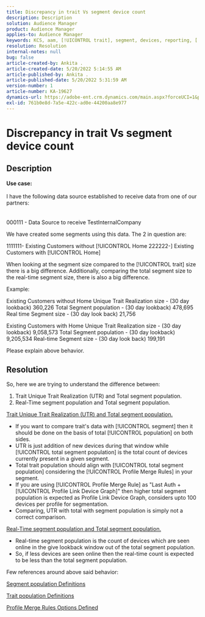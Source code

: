 ```yaml
---
title: Discrepancy in trait Vs segment device count
description: Description
solution: Audience Manager
product: Audience Manager
applies-to: Audience Manager
keywords: KCS, aam, [!UICONTROL trait], segment, devices, reporting, [!UICONTROL unique trait] realizations, total segment population, real-time segment population, total trait population
resolution: Resolution
internal-notes: null
bug: false
article-created-by: Ankita .
article-created-date: 5/20/2022 5:14:55 AM
article-published-by: Ankita .
article-published-date: 5/20/2022 5:31:59 AM
version-number: 1
article-number: KA-19627
dynamics-url: https://adobe-ent.crm.dynamics.com/main.aspx?forceUCI=1&pagetype=entityrecord&etn=knowledgearticle&id=3e2305c7-fbd7-ec11-a7b5-000d3a3ade0f
exl-id: 761b0e8d-7a5e-422c-ad0e-44200aa8e977
---
```

# Discrepancy in trait Vs segment device count

## Description

<b>Use case:</b><br><br>I have the following data source established to receive data from one of our partners:<br><br><br>
000111 - Data Source to receive TestInternalCompany

We have created some segments using this data. The 2 in question are:

1111111- Existing Customers without [!UICONTROL Home
222222-] Existing Customers with [!UICONTROL Home]

When looking at the segment size compared to the [!UICONTROL trait] size there is a big difference. Additionally, comparing the total segment size to the real-time segment size, there is also a big difference.

Example:

Existing Customers without Home
Unique Trait Realization size - (30 day lookback) 360,226
Total Segment population - (30 day lookback) 478,695
Real time Segment size - (30 day look back) 21,756

Existing Customers with Home
Unique Trait Realization size - (30 day lookback) 9,058,573
Total Segment population - (30 day lookback) 9,205,534
Real-time Segment size - (30 day look back) 199,191



Please explain above behavior.


## Resolution


So, here we are trying to understand the difference between:
1. Trait Unique Trait Realization (UTR) and Total segment population.
2. Real-Time segment population and Total segment population.



<u>Trait Unique Trait Realization (UTR) and Total segment population.</u>

- If you want to compare trait's data with [!UICONTROL segment] then it should be done on the basis of total [!UICONTROL population] on both sides.
- UTR is just addition of new devices during that window while [!UICONTROL total segment population] is the total count of devices currently present in a given segment.
- Total trait population should align with [!UICONTROL total segment population] considering the [!UICONTROL Profile Merge Rules] in your segment.
- If you are using [!UICONTROL Profile Merge Rule] as "Last Auth + [!UICONTROL Profile Link Device Graph]" then higher total segment population is expected as Profile Link Device Graph, considers upto 100 devices per profile for segmentation.
- Comparing, UTR with total with segment population is simply not a correct comparison.




<u>Real-Time segment population and Total segment population.</u>

- Real-time segment population is the count of devices which are seen online in the give lookback window out of the total segment population.
- So, if less devices are seen online then the real-time count is expected to be less than the total segment population.




Few references around above said behavior:

[Segment population Definitions](https://experienceleague.adobe.com/docs/audience-manager/user-guide/features/segments/segment-builder-data.html?lang=en)

[Trait population Definitions](https://experienceleague.adobe.com/docs/audience-manager/user-guide/features/traits/trait-details-page.html?lang=en)

[Profile Merge Rules Options Defined](https://experienceleague.adobe.com/docs/audience-manager/user-guide/features/profile-merge-rules/merge-rule-definitions.html?lang=en)
